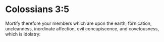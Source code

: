 # Colossians 3:5

Mortify therefore your members which are upon the earth; fornication, uncleanness, inordinate affection, evil concupiscence, and covetousness, which is idolatry: